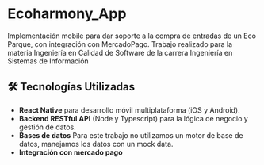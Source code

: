 # Ecoharmony_App
Implementación mobile para dar soporte a la compra de entradas de un Eco Parque, con integración con MercadoPago.
Trabajo realizado para la materia Ingeniería en Calidad de Software de la carrera Ingeniería en Sistemas de Información

## 🛠️ Tecnologías Utilizadas

- **React Native** para desarrollo móvil multiplataforma (iOS y Android).  
- **Backend RESTful API** (Node y Typescript) para la lógica de negocio y gestión de datos.  
- **Bases de datos** Para este trabajo no utilizamos un motor de base de datos, manejamos los datos con un mock data.  
- **Integración con mercado pago**

